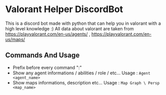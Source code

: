 # Valorant Helper DiscordBot
This is a discord bot made with python that can help you in valorant with a high level knowledge :)
All data about valorant are taken from https://playvalorant.com/en-us/agents/ , https://playvalorant.com/en-us/maps/
## Commands And Usage
- Prefix before every command ":"
- Show any agent informations / abilities / role / etc... Usage : ``` Agent <agent_name> ```
- Show maps informations, description etc... Usage : ``` Map Graph \ Persp <map_name> ```
